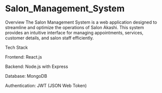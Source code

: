 # Salon_Management_System
Overview  The Salon  Management System is a web application designed to streamline and optimize the operations of Salon Akashi. This system provides an intuitive interface for managing appointments, services, customer details, and salon staff efficiently.

Tech Stack

Frontend: React.js

Backend: Node.js with Express

Database: MongoDB

Authentication: JWT (JSON Web Token)
